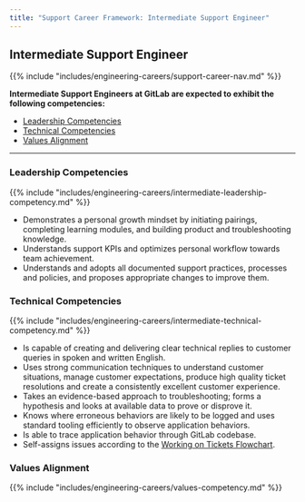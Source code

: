 ```yaml
---
title: "Support Career Framework: Intermediate Support Engineer"
---
```


## Intermediate Support Engineer

 {{% include "includes/engineering-careers/support-career-nav.md" %}}

**Intermediate Support Engineers at GitLab are expected to exhibit the following competencies:**

- [Leadership Competencies](#leadership-competencies)
- [Technical Competencies](#technical-competencies)
- [Values Alignment](#values-alignment)

---

### Leadership Competencies

{{% include "includes/engineering-careers/intermediate-leadership-competency.md" %}}

- Demonstrates a personal growth mindset by initiating pairings, completing
  learning modules, and building product and troubleshooting knowledge.
- Understands support KPIs and optimizes personal workflow towards team
  achievement.
- Understands and adopts all documented support practices, processes
  and policies, and proposes appropriate changes to improve them.

### Technical Competencies

{{% include "includes/engineering-careers/intermediate-technical-competency.md" %}}

- Is capable of creating and delivering clear technical replies to customer
  queries in spoken and written English.
- Uses strong communication techniques to understand customer situations,
  manage customer expectations, produce high quality ticket resolutions and
  create a consistently excellent customer experience.
- Takes an evidence-based approach to troubleshooting; forms a hypothesis and
  looks at available data to prove or disprove it.
- Knows where erroneous behaviors are likely to be logged and uses
  standard tooling efficiently to observe application behaviors.
- Is able to trace application behavior through GitLab codebase.
- Self-assigns issues according to the [Working on Tickets Flowchart](/handbook/support/workflows/working-on-tickets.html#working-on-tickets-flowchart).

### Values Alignment

{{% include "includes/engineering-careers/values-competency.md" %}}
